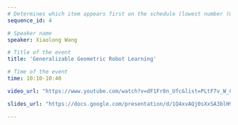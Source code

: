 ```yaml
---
# Determines which item appears first on the schedule (lowest number (0) appears first)
sequence_id: 4

# Speaker name
speaker: Xiaolong Wang

# Title of the event
title: 'Generalizable Geometric Robot Learning'

# Time of the event
time: 10:10-10:40

video_url: "https://www.youtube.com/watch?v=dF1Fr8n_Ufc&list=PLtF7v_W_CG5oG_lhI9tA1g4dPJKBOWDsA&index=5"

slides_url: "https://docs.google.com/presentation/d/1Q4xvAQj0sXxSA3blH9-V5Hxs402p9QFj/edit?usp=sharing&ouid=102806045178064414609&rtpof=true&sd=true"

---
```

